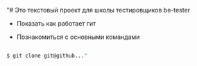 "# Это текстовый проект для школы тестировщиков be-tester

+ Показать как работает гит

+ Познакомиться с основными командами

```bash

$ git clone git@github..."